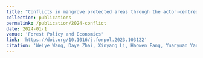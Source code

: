 ```yaml
---
title: "Conflicts in mangrove protected areas through the actor-centred power framework - Insights from China"
collection: publications
permalink: /publication/2024-conflict
date: 2024-01-1
venue: 'Forest Policy and Economics'
link: 'https://doi.org/10.1016/j.forpol.2023.103122'
citation: 'Weiye Wang, Daye Zhai, Xinyang Li, Haowen Fang, Yuanyuan Yang. Conflicts in mangrove protected areas through the actor-centred power framework - Insights from China. <i>Forest Policy and Economics</i>, 2024, 158, January, 103122. https://doi.org/10.1016/j.forpol.2023.103122'
---
```

